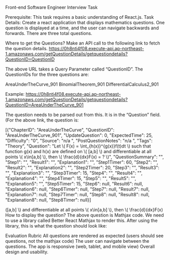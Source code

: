 Front-end Software Engineer 
Interview Task


Prerequisite:
This task requires a basic understanding of React.js. 
Task Details:
Create a react application that displays mathematics questions. One question is displayed at a time, and the user can navigate backwards and forwards. There are three total questions.

Where to get the Questions? 
Make an API call to the following link to fetch the question details. 
https://0h8nti4f08.execute-api.ap-northeast-1.amazonaws.com/getQuestionDetails/getquestiondetails?QuestionID=QuestionID 

The above URL takes a Query Parameter called “QuestionID”. The QuestionIDs for the three questions are:


AreaUnderTheCurve_901
BinomialTheorem_901
DifferentialCalculus2_901




Example:
https://0h8nti4f08.execute-api.ap-northeast-1.amazonaws.com/getQuestionDetails/getquestiondetails?QuestionID=AreaUnderTheCurve_901 

The question needs to be parsed out from this. It is in the “Question” field.  (For the above link, the question is:

[{"ChapterID": "AreaUnderTheCurve", "QuestionID": "AreaUnderTheCurve_901", "UpdateQuestion": 0, "ExpectedTime": 25, "Difficulty": "0", "Source": "n/a ", "PostQuestionNotes": "n/a ", "Tags": "Theory", "Question": "Let \\( F(x) = \\int_{h(x)}^{g(x)}f(t)dt \\) such that function g(x) and h(x) are defined on \\( [a,b] \\) and differentiable at all points \\( x\\in[a,b] \\), then \\( \\frac{d}{dx}F(x) = ? \\)", "QuestionSummary": "", "Step1": "", "Result1": "", "Explanation1": "", "Step1Timer": 60, "Step2": "", "Result2": "", "Explanation2": "", "Step2Timer": 20, "Step3": "", "Result3": "", "Explanation3": "", "Step3Timer": 15, "Step4": "", "Result4": "", "Explanation4": "", "Step4Timer": 15, "Step5": "", "Result5": "", "Explanation5": "", "Step5Timer": 15, "Step6": null, "Result6": null, "Explanation6": null, "Step6Timer": null, "Step7": null, "Result7": null, "Explanation7": null, "Step7Timer": null, "Step8": null, "Result8": null, "Explanation8": null, "Step8Timer": null}]

([a,b] \\) and differentiable at all points \\( x\\in[a,b] \\), then \\( \\frac{d}{dx}F(x)
How to display the question? 
The above question is Mathjax code. We need to use a library called Better React Mathjax to render this. After using the library, this is what the question should look like: 



Evaluation Rubric 
All questions are rendered as expected (users should see questions, not the mathjax code)
The user can navigate between the questions.
The app is responsive (web, tablet, and mobile view) 
Overall design and usability.
